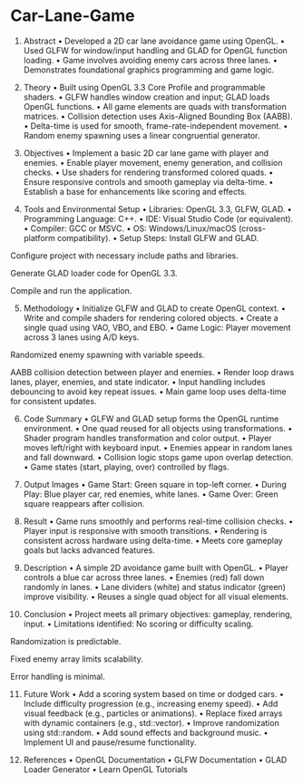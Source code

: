# Car-Lane-Game
1. Abstract
• Developed a 2D car lane avoidance game using OpenGL.
 • Used GLFW for window/input handling and GLAD for OpenGL function loading.
 • Game involves avoiding enemy cars across three lanes.
 • Demonstrates foundational graphics programming and game logic.

2. Theory
• Built using OpenGL 3.3 Core Profile and programmable shaders.
 • GLFW handles window creation and input; GLAD loads OpenGL functions.
 • All game elements are quads with transformation matrices.
 • Collision detection uses Axis-Aligned Bounding Box (AABB).
 • Delta-time is used for smooth, frame-rate-independent movement.
 • Random enemy spawning uses a linear congruential generator.

3. Objectives
• Implement a basic 2D car lane game with player and enemies.
 • Enable player movement, enemy generation, and collision checks.
 • Use shaders for rendering transformed colored quads.
 • Ensure responsive controls and smooth gameplay via delta-time.
 • Establish a base for enhancements like scoring and effects.

4. Tools and Environmental Setup
• Libraries: OpenGL 3.3, GLFW, GLAD.
 • Programming Language: C++.
 • IDE: Visual Studio Code (or equivalent).
 • Compiler: GCC or MSVC.
 • OS: Windows/Linux/macOS (cross-platform compatibility).
 • Setup Steps:
Install GLFW and GLAD.


Configure project with necessary include paths and libraries.


Generate GLAD loader code for OpenGL 3.3.


Compile and run the application.



5. Methodology
• Initialize GLFW and GLAD to create OpenGL context.
 • Write and compile shaders for rendering colored objects.
 • Create a single quad using VAO, VBO, and EBO.
 • Game Logic:
Player movement across 3 lanes using A/D keys.


Randomized enemy spawning with variable speeds.


AABB collision detection between player and enemies.
 • Render loop draws lanes, player, enemies, and state indicator.
 • Input handling includes debouncing to avoid key repeat issues.
 • Main game loop uses delta-time for consistent updates.



6. Code Summary
• GLFW and GLAD setup forms the OpenGL runtime environment.
 • One quad reused for all objects using transformations.
 • Shader program handles transformation and color output.
 • Player moves left/right with keyboard input.
 • Enemies appear in random lanes and fall downward.
 • Collision logic stops game upon overlap detection.
 • Game states (start, playing, over) controlled by flags.

7. Output Images
• Game Start: Green square in top-left corner.
 • During Play: Blue player car, red enemies, white lanes.
 • Game Over: Green square reappears after collision.

8. Result
• Game runs smoothly and performs real-time collision checks.
 • Player input is responsive with smooth transitions.
 • Rendering is consistent across hardware using delta-time.
 • Meets core gameplay goals but lacks advanced features.

9. Description
• A simple 2D avoidance game built with OpenGL.
 • Player controls a blue car across three lanes.
 • Enemies (red) fall down randomly in lanes.
 • Lane dividers (white) and status indicator (green) improve visibility.
 • Reuses a single quad object for all visual elements.

10. Conclusion
• Project meets all primary objectives: gameplay, rendering, input.
 • Limitations identified:
No scoring or difficulty scaling.


Randomization is predictable.


Fixed enemy array limits scalability.


Error handling is minimal.



11. Future Work
• Add a scoring system based on time or dodged cars.
 • Include difficulty progression (e.g., increasing enemy speed).
 • Add visual feedback (e.g., particles or animations).
 • Replace fixed arrays with dynamic containers (e.g., std::vector).
 • Improve randomization using std::random.
 • Add sound effects and background music.
 • Implement UI and pause/resume functionality.

12. References
• OpenGL Documentation
 • GLFW Documentation
 • GLAD Loader Generator
 • Learn OpenGL Tutorials
